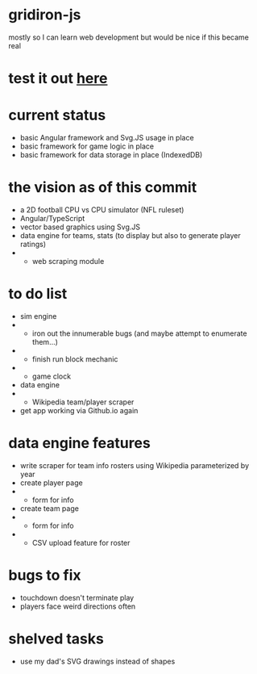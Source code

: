 # gridiron-js
mostly so I can learn web development but would be nice if this became real

# test it out [here](https://elijah9.github.io/gridiron-js/html/index.html)

# current status
* basic Angular framework and Svg.JS usage in place
* basic framework for game logic in place
* basic framework for data storage in place (IndexedDB)

# the vision as of this commit
* a 2D football CPU vs CPU simulator (NFL ruleset)
* Angular/TypeScript
* vector based graphics using Svg.JS
* data engine for teams, stats (to display but also to generate player ratings)
* * web scraping module

# to do list
* sim engine
* * iron out the innumerable bugs (and maybe attempt to enumerate them...)
* * finish run block mechanic
* * game clock
* data engine
* * Wikipedia team/player scraper
* get app working via Github.io again

# data engine features
* write scraper for team info rosters using Wikipedia parameterized by year
* create player page
* * form for info
* create team page
* * form for info
* * CSV upload feature for roster

# bugs to fix
* touchdown doesn't terminate play
* players face weird directions often

# shelved tasks
* use my dad's SVG drawings instead of shapes